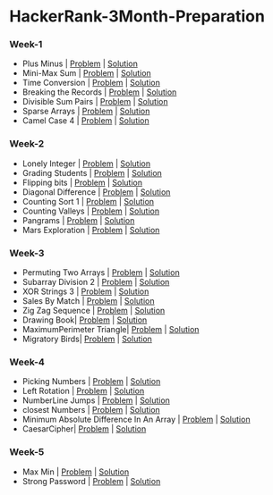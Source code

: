 # HackerRank-3Month-Preparation

### Week-1
- Plus Minus | [Problem](https://www.hackerrank.com/challenges/three-month-preparation-kit-plus-minus/problem) | [Solution](https://github.com/Ram11Coder/HackerRank-3Month-Preparation/blob/main/src/io/week1/PlusMinus.java)
- Mini-Max Sum | [Problem](https://www.hackerrank.com/challenges/three-month-preparation-kit-mini-max-sum/problem) | [Solution](https://github.com/Ram11Coder/HackerRank-3Month-Preparation/blob/main/src/io/week1/MinMaxSum.java)
- Time Conversion | [Problem](https://www.hackerrank.com/challenges/three-month-preparation-kit-time-conversion/problem) | [Solution](https://github.com/Ram11Coder/HackerRank-3Month-Preparation/blob/main/src/io/week1/TimeConversion.java)
- Breaking the Records | [Problem](https://www.hackerrank.com/challenges/three-month-preparation-kit-breaking-best-and-worst-records/problem) | [Solution](https://github.com/Ram11Coder/HackerRank-3Month-Preparation/blob/main/src/io/week1/BreakingtheRecords.java)
- Divisible Sum Pairs | [Problem](https://www.hackerrank.com/challenges/three-month-preparation-kit-divisible-sum-pairs/problem) | [Solution](https://github.com/Ram11Coder/HackerRank-3Month-Preparation/blob/main/src/io/week1/DivisibleSumPairs.java)
- Sparse Arrays | [Problem](https://www.hackerrank.com/challenges/three-month-preparation-kit-camel-case/problem) | [Solution](https://github.com/Ram11Coder/HackerRank-3Month-Preparation/blob/main/src/io/week1/SparseArrays.java)
- Camel Case 4 | [Problem](https://www.hackerrank.com/challenges/three-month-preparation-kit-camel-case/problem) | [Solution](https://github.com/Ram11Coder/HackerRank-3Month-Preparation/blob/main/src/io/week1/CamelCase4.java)

### Week-2
- Lonely Integer | [Problem](https://www.hackerrank.com/challenges/three-month-preparation-kit-lonely-integer/problem) | [Solution](https://github.com/Ram11Coder/HackerRank-3Month-Preparation/blob/main/src/io/week2/LonelyInteger.java)
- Grading Students | [Problem](https://www.hackerrank.com/challenges/three-month-preparation-kit-grading/problem) | [Solution](https://github.com/Ram11Coder/HackerRank-3Month-Preparation/blob/main/src/io/week2/GradingStudents.java)
- Flipping bits | [Problem](https://www.hackerrank.com/challenges/three-month-preparation-kit-flipping-bits/problem) | [Solution](https://github.com/Ram11Coder/HackerRank-3Month-Preparation/blob/main/src/io/week2/Flippingbits.java)
- Diagonal Difference | [Problem](https://www.hackerrank.com/challenges/three-month-preparation-kit-diagonal-difference/problem) | [Solution](https://github.com/Ram11Coder/HackerRank-3Month-Preparation/blob/main/src/io/week2/DiagonalDifference.java)
- Counting Sort 1 | [Problem](https://www.hackerrank.com/challenges/three-month-preparation-kit-countingsort1/problem) | [Solution](https://github.com/Ram11Coder/HackerRank-3Month-Preparation/blob/main/src/io/week2/CountingSort1.java)
- Counting Valleys | [Problem](https://www.hackerrank.com/challenges/three-month-preparation-kit-counting-valleys/problem) | [Solution](https://github.com/Ram11Coder/HackerRank-3Month-Preparation/blob/main/src/io/week2/CountingValleys.java)
- Pangrams | [Problem](https://www.hackerrank.com/challenges/three-month-preparation-kit-pangrams/problem) | [Solution](https://github.com/Ram11Coder/HackerRank-3Month-Preparation/blob/main/src/io/week2/Pangrams.java)
- Mars Exploration | [Problem](https://www.hackerrank.com/challenges/three-month-preparation-kit-mars-exploration/problem) | [Solution](https://github.com/Ram11Coder/HackerRank-3Month-Preparation/blob/main/src/io/week2/MarsExploration.java)

### Week-3
- Permuting Two Arrays | [Problem](https://www.hackerrank.com/challenges/three-month-preparation-kit-two-arrays/problem) | [Solution](https://github.com/Ram11Coder/HackerRank-3Month-Preparation/blob/main/src/io/week3/PermutingTwoArrays.java)
- Subarray Division 2 | [Problem](https://www.hackerrank.com/challenges/three-month-preparation-kit-the-birthday-bar/problem) | [Solution](https://github.com/Ram11Coder/HackerRank-3Month-Preparation/blob/main/src/io/week3/SubarrayDivision2.java)
- XOR Strings 3 | [Problem](https://www.hackerrank.com/challenges/three-month-preparation-kit-strings-xor/problem) | [Solution](https://github.com/Ram11Coder/HackerRank-3Month-Preparation/blob/main/src/io/week3/XORStrings3.java)
- Sales By Match | [Problem](https://www.hackerrank.com/challenges/three-month-preparation-kit-sock-merchant/problem) | [Solution](https://github.com/Ram11Coder/HackerRank-3Month-Preparation/blob/main/src/io/week3/SalesbyMatch.java)
- Zig Zag Sequence | [Problem](https://www.hackerrank.com/challenges/three-month-preparation-kit-zig-zag-sequence/problem) | [Solution](https://github.com/Ram11Coder/HackerRank-3Month-Preparation/blob/main/src/io/week3/ZigZagSequence.java)
- Drawing Book| [Problem](https://www.hackerrank.com/challenges/three-month-preparation-kit-drawing-book/problem) | [Solution](https://github.com/Ram11Coder/HackerRank-3Month-Preparation/blob/main/src/io/week3/DrawingBook.java)
- MaximumPerimeter Triangle| [Problem](https://www.hackerrank.com/challenges/three-month-preparation-kit-maximum-perimeter-triangle/problem) | [Solution](https://github.com/Ram11Coder/HackerRank-3Month-Preparation/blob/main/src/io/week3/MaximumPerimeterTriangle.java)
- Migratory Birds| [Problem](https://www.hackerrank.com/challenges/three-month-preparation-kit-migratory-birds/problem) | [Solution](https://github.com/Ram11Coder/HackerRank-3Month-Preparation/blob/main/src/io/week3/MigratoryBirds.java)

### Week-4
- Picking Numbers | [Problem](https://www.hackerrank.com/challenges/three-month-preparation-kit-picking-numbers/problem) | [Solution](https://github.com/Ram11Coder/HackerRank-3Month-Preparation/blob/main/src/io/week4/PickingNumbers.java)
- Left Rotation | [Problem](https://www.hackerrank.com/challenges/three-month-preparation-kit-array-left-rotation/problem) | [Solution](https://github.com/Ram11Coder/HackerRank-3Month-Preparation/blob/main/src/io/week4/LeftRotation.java)
- NumberLine Jumps | [Problem](https://www.hackerrank.com/challenges/three-month-preparation-kit-kangaroo/problem) | [Solution](https://github.com/Ram11Coder/HackerRank-3Month-Preparation/blob/main/src/io/week4/NumberLineJumps.java)
- closest Numbers | [Problem](https://www.hackerrank.com/challenges/three-month-preparation-kit-closest-numbers/problem) | [Solution](https://github.com/Ram11Coder/HackerRank-3Month-Preparation/blob/main/src/io/week4/closestNumbers.java)
- Minimum Absolute Difference In An Array | [Problem](https://www.hackerrank.com/challenges/three-month-preparation-kit-minimum-absolute-difference-in-an-array/problem) | [Solution](https://github.com/Ram11Coder/HackerRank-3Month-Preparation/blob/main/src/io/week4/MinimumAbsoluteDifferenceInAnArray.java)
-  CaesarCipher| [Problem](https://www.hackerrank.com/challenges/three-month-preparation-kit-caesar-cipher-1/problem) | [Solution](https://github.com/Ram11Coder/HackerRank-3Month-Preparation/blob/main/src/io/week4/CaesarCipher.java)

### Week-5
- Max Min | [Problem](https://www.hackerrank.com/challenges/three-month-preparation-kit-angry-children/problem) | [Solution](https://github.com/Ram11Coder/HackerRank-3Month-Preparation/blob/main/src/io/week5/MaxMin.java)
- Strong Password | [Problem](https://www.hackerrank.com/challenges/three-month-preparation-kit-strong-password/problem) | [Solution](https://github.com/Ram11Coder/HackerRank-3Month-Preparation/blob/main/src/io/week5/StrongPassword.java)

